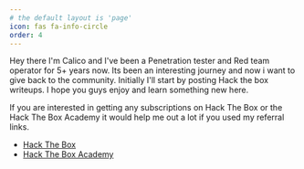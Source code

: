 ```yaml
---
# the default layout is 'page'
icon: fas fa-info-circle
order: 4
---
```


Hey there I'm Calico and I've been a Penetration tester and Red team operator for 5+ years now. Its been an interesting journey and now i want to give back to the community. Initially I'll start by posting Hack the box writeups. I hope you guys enjoy and learn something new here.

If you are interested in getting any subscriptions on Hack The Box or the Hack The Box Academy it would help me out a lot if you used my referral links.

- [Hack The Box](https://affiliate.hackthebox.com/5mb5x3es4txl) 
- [Hack The Box Academy](https://affiliate.hackthebox.com/Calico) 


